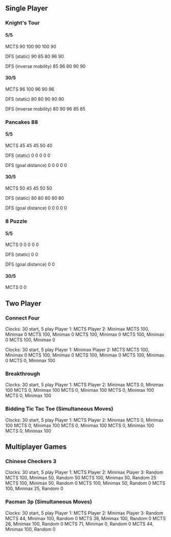 ## Single Player

### Knight's Tour

#### 5/5

MCTS
    90 100 90 100 90

DFS (static)
    90 85 80 96 90

DFS (inverse mobility)
    85 96 90 90 90

#### 30/5

MCTS
    96 100 96 90 96

DFS (static)
    80 80 90 90 90

DFS (inverse mobility)
    80 90 96 85 85

### Pancakes 88

#### 5/5

MCTS
    45 45 45 50 40

DFS (static)
    0 0 0 0 0

DFS (goal distance)
    0 0 0 0 0

#### 30/5

MCTS
    50 45 45 50 50

DFS (static)
    80 80 80 80 80

DFS (goal distance)
    0 0 0 0 0

### 8 Puzzle

#### 5/5

MCTS
    0 0 0 0 0

DFS (static)
    0 0

DFS (goal distance)
    0 0

#### 30/5

MCTS
    0 0

## Two Player

### Connect Four

Clocks: 30 start, 5 play
Player 1: MCTS
Player 2: Minimax
    MCTS 100, Minimax 0
    MCTS 100, Minimax 0
    MCTS 100, Minimax 0
    MCTS 100, Minimax 0
    MCTS 100, Minimax 0

Clocks: 30 start, 5 play
Player 1: Minimax
Player 2: MCTS
    MCTS 100, Minimax 0
    MCTS 100, Minimax 0
    MCTS 100, Minimax 0
    MCTS 100, Minimax 0
    MCTS 0, Minimax 100

### Breakthrough

Clocks: 30 start, 5 play
Player 1: MCTS
Player 2: Minimax
    MCTS 0, Minimax 100
    MCTS 0, Minimax 100
    MCTS 0, Minimax 100
    MCTS 0, Minimax 100
    MCTS 0, Minimax 100

### Bidding Tic Tac Toe (Simultaneous Moves)

Clocks: 30 start, 5 play
Player 1: MCTS
Player 2: Minimax
    MCTS 0, Minimax 100
    MCTS 0, Minimax 100
    MCTS 0, Minimax 100
    MCTS 0, Minimax 100
    MCTS 0, Minimax 100

## Multiplayer Games

### Chinese Checkers 3

Clocks: 30 start, 5 play
Player 1: MCTS
Player 2: Minimax
Player 3: Random
    MCTS 100, Minimax 50, Random 50
    MCTS 100, Minimax 50, Random 25
    MCTS 100, Minimax 50, Random 0
    MCTS 100, Minimax 50, Random 0
    MCTS 100, Minimax 25, Random 0

### Pacman 3p (Simultaneous Moves)

Clocks: 30 start, 5 play
Player 1: MCTS
Player 2: Minimax
Player 3: Random
    MCTS 44, Minimax 100, Random 0
    MCTS 38, Minimax 100, Random 0
    MCTS 26, Minimax 100, Random 0
    MCTS 71, Minimax 0, Random 0
    MCTS 44, Minimax 100, Random 0
